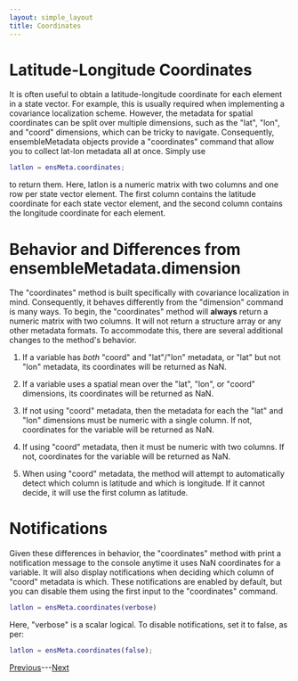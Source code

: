 ```yaml
---
layout: simple_layout
title: Coordinates
---
```


# Latitude-Longitude Coordinates

It is often useful to obtain a latitude-longitude coordinate for each element in a state vector. For example, this is usually required when implementing a covariance localization scheme. However, the metadata for spatial coordinates can be split over multiple dimensions, such as the "lat", "lon", and "coord" dimensions, which can be tricky to navigate. Consequently, ensembleMetadata objects provide a "coordinates" command that allow you to collect lat-lon metadata all at once. Simply use
```matlab
latlon = ensMeta.coordinates;
```
to return them. Here, latlon is a numeric matrix with two columns and one row per state vector element. The first column contains the latitude coordinate for each state vector element, and the second column contains the longitude coordinate for each element.

# Behavior and Differences from ensembleMetadata.dimension

The "coordinates" method is built specifically with covariance localization in mind. Consequently, it behaves differently from the "dimension" command is many ways. To begin, the "coordinates" method will **always** return a numeric matrix with two columns. It will not return a structure array or any other metadata formats. To accommodate this, there are several additional changes to the method's behavior.

1. If a variable has *both* "coord" and "lat"/"lon" metadata, or "lat" but not "lon" metadata, its coordinates will be returned as NaN.

2. If a variable uses a spatial mean over the "lat", "lon", or "coord" dimensions, its coordinates will be returned as NaN.

3. If not using  "coord" metadata, then the metadata for each the "lat" and "lon" dimensions must be numeric with a single column. If not, coordinates for the variable will be returned as NaN.

4. If using "coord" metadata, then it must be numeric with two columns. If not, coordinates for the variable will be returned as NaN.

5. When using "coord" metadata, the method will attempt to automatically detect which column is latitude and which is longitude. If it cannot decide, it will use the first column as latitude.

# Notifications

Given these differences in behavior, the "coordinates" method with print a notification message to the console anytime it uses NaN coordinates for a variable. It will also display notifications when deciding which column of "coord" metadata is which. These notifications are enabled by default, but you can disable them using the first input to the "coordinates" command.
```matlab
latlon = ensMeta.coordinates(verbose)
```
Here, "verbose" is a scalar logical. To disable notifications, set it to false, as per:
```matlab
latlon = ensMeta.coordinates(false);
```

[Previous](dimension)---[Next](variable)
